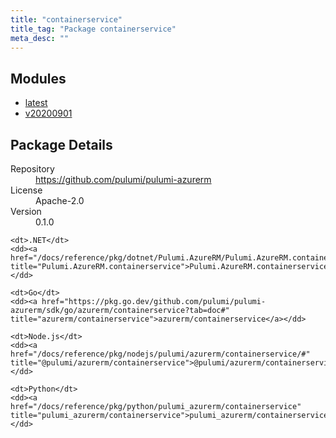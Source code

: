 ```yaml
---
title: "containerservice"
title_tag: "Package containerservice"
meta_desc: ""
---
```


<!-- WARNING: this file was generated by Pulumi Docs Generator. -->
<!-- Do not edit by hand unless you're certain you know what you are doing! -->



<h2 id="modules">Modules</h2>
<ul class="api">
    <li><a href="latest/" title="latest"><span class="symbol module"></span>latest</a></li>
    <li><a href="v20200901/" title="v20200901"><span class="symbol module"></span>v20200901</a></li>
</ul>

<h2 id="package-details">Package Details</h2>
<dl class="package-details">
	<dt>Repository</dt>
	<dd><a href="https://github.com/pulumi/pulumi-azurerm">https://github.com/pulumi/pulumi-azurerm</a></dd>
	<dt>License</dt>
	<dd>Apache-2.0</dd>
	<dt>Version</dt>
	<dd>0.1.0</dd>
</dl>



<dl class="tabular">

    <dt>.NET</dt>
    <dd><a href="/docs/reference/pkg/dotnet/Pulumi.AzureRM/Pulumi.AzureRM.containerservice.html" title="Pulumi.AzureRM.containerservice">Pulumi.AzureRM.containerservice</a></dd>

    <dt>Go</dt>
    <dd><a href="https://pkg.go.dev/github.com/pulumi/pulumi-azurerm/sdk/go/azurerm/containerservice?tab=doc#" title="azurerm/containerservice">azurerm/containerservice</a></dd>

    <dt>Node.js</dt>
    <dd><a href="/docs/reference/pkg/nodejs/pulumi/azurerm/containerservice/#" title="@pulumi/azurerm/containerservice">@pulumi/azurerm/containerservice</a></dd>

    <dt>Python</dt>
    <dd><a href="/docs/reference/pkg/python/pulumi_azurerm/containerservice" title="pulumi_azurerm/containerservice">pulumi_azurerm/containerservice</a></dd>

</dl>

